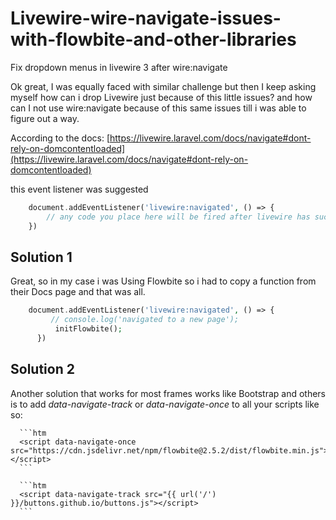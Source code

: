 # Livewire-wire-navigate-issues-with-flowbite-and-other-libraries
Fix dropdown menus in livewire 3 after wire:navigate


Ok great, I was equally faced with similar challenge but then I keep asking myself how can i drop Livewire just because of this little issues? and how can I not use wire:navigate because of this same issues till i was able to figure out a way.

According to the docs: 
[https://livewire.laravel.com/docs/navigate#dont-rely-on-domcontentloaded](https://livewire.laravel.com/docs/navigate#dont-rely-on-domcontentloaded)

this event listener was suggested

```php
    document.addEventListener('livewire:navigated', () => { 
        // any code you place here will be fired after livewire has successfully swapped the initial page with the on you navigated to
    })
```
## Solution 1


Great, so in my case i was Using Flowbite so i had to copy a function from their Docs page and that was all.


```php
    document.addEventListener('livewire:navigated', () => { 
         // console.log('navigated to a new page');
          initFlowbite();
      })
```


## Solution 2 

Another solution that works for most frames works like Bootstrap and others is to add *data-navigate-track* or *data-navigate-once* to all your scripts like so:

      ```htm
      <script data-navigate-once src="https://cdn.jsdelivr.net/npm/flowbite@2.5.2/dist/flowbite.min.js"></script>
      ```

      ```htm
      <script data-navigate-track src="{{ url('/') }}/buttons.github.io/buttons.js"></script>
      ```

